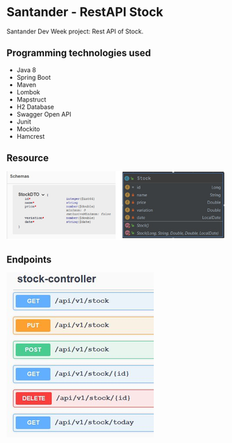# Santander - RestAPI Stock
Santander Dev Week project: Rest API of Stock.

## Programming technologies used
- Java 8
- Spring Boot
- Maven
- Lombok
- Mapstruct
- H2 Database
- Swagger Open API
- Junit
- Mockito
- Hamcrest


## Resource
![ResourceIMG](./images/stockResource.jpg)

## Endpoints
![EndpointsIMG](./images/endpointsApiStock.JPG)
